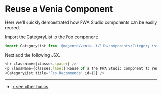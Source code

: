 # Reuse a Venia Component
Here we'll quickly demonstrated how PWA Studio components can be easily reused.

Import the CategoryList to the Foo component:    
```javascript
import CategoryList from '@magento/venia-ui/lib/components/CategoryList';
```

Next add the following JSX.

```javascript
<hr className={classes.spacer} />
<p className={classes.label}>Reuse of a the PWA Studio component to render a category list:</p>
<CategoryList title="Foo Recommends" id={2} />
```

---
- [> see other topics](../../README.md#Topics)

[Roadmap]: https://github.com/magento-research/pwa-studio/wiki/Roadmap
[@magento/peregrine]: https://www.npmjs.com/package/@magento/peregrine